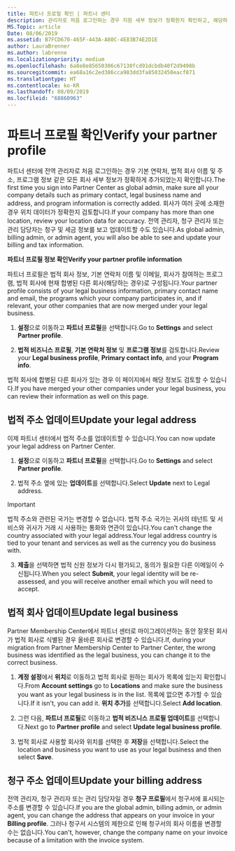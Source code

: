 ```yaml
---
title: 파트너 프로필 확인 | 파트너 센터
description: 관리자로 처음 로그인하는 경우 지원 세부 정보가 정확한지 확인하고, 해당하는 경우 면세 정보를 제출하고, 프로필의 연락처 정보를 검토합니다.
MS.Topic: article
Date: 08/06/2019
ms.assetid: B7FCD670-465F-443A-A80C-4E83B74E2D1E
author: LauraBrenner
ms.author: labrenne
ms.localizationpriority: medium
ms.openlocfilehash: 6a8e8e85650306c67130fcd91dcbdb40f2d9498b
ms.sourcegitcommit: ea68a16c2ed386cca983dd3fa85032450eacf871
ms.translationtype: HT
ms.contentlocale: ko-KR
ms.lasthandoff: 08/09/2019
ms.locfileid: "68860963"
---
```

# <a name="verify-your-partner-profile"></a><span data-ttu-id="49374-103">파트너 프로필 확인</span><span class="sxs-lookup"><span data-stu-id="49374-103">Verify your partner profile</span></span>

<span data-ttu-id="49374-104">파트너 센터에 전역 관리자로 처음 로그인하는 경우 기본 연락처, 법적 회사 이름 및 주소, 프로그램 정보 같은 모든 회사 세부 정보가 정확하게 추가되었는지 확인합니다.</span><span class="sxs-lookup"><span data-stu-id="49374-104">The first time you sign into Partner Center as  global admin, make sure all your company details such as primary contact, legal business name and address, and program information is correctly added.</span></span> <span data-ttu-id="49374-105">회사가 여러 곳에 소재한 경우 위치 데이터가 정확한지 검토합니다.</span><span class="sxs-lookup"><span data-stu-id="49374-105">If your company has more than one location, review your location data for accuracy.</span></span> <span data-ttu-id="49374-106">전역 관리자, 청구 관리자 또는 관리 담당자는 청구 및 세금 정보를 보고 업데이트할 수도 있습니다.</span><span class="sxs-lookup"><span data-stu-id="49374-106">As global admin, billing admin, or admin agent, you will also be able to see and update your billing and tax information.</span></span> 

<span data-ttu-id="49374-107">**파트너 프로필 정보 확인**</span><span class="sxs-lookup"><span data-stu-id="49374-107">**Verify your partner profile information**</span></span>

<span data-ttu-id="49374-108">파트너 프로필은 법적 회사 정보, 기본 연락처 이름 및 이메일, 회사가 참여하는 프로그램, 법적 회사에 현재 합병된 다른 회사(해당하는 경우)로 구성됩니다.</span><span class="sxs-lookup"><span data-stu-id="49374-108">Your partner profile consists of your legal business information, primary contact name and email, the programs which your company participates in, and if relevant, your other companies that are now merged under your legal business.</span></span>

1.  <span data-ttu-id="49374-109">**설정**으로 이동하고 **파트너 프로필**을 선택합니다.</span><span class="sxs-lookup"><span data-stu-id="49374-109">Go to **Settings** and select **Partner profile**.</span></span>

2.  <span data-ttu-id="49374-110">**법적 비즈니스 프로필**, **기본 연락처 정보** 및 **프로그램 정보**를 검토합니다.</span><span class="sxs-lookup"><span data-stu-id="49374-110">Review your **Legal business profile**, **Primary contact info**, and your **Program info**.</span></span>

<span data-ttu-id="49374-111">법적 회사에 합병된 다른 회사가 있는 경우 이 페이지에서 해당 정보도 검토할 수 있습니다.</span><span class="sxs-lookup"><span data-stu-id="49374-111">If you have merged your other companies under your legal business, you can review their information as well on this page.</span></span>

## <a name="update-your-legal-address"></a><span data-ttu-id="49374-112">법적 주소 업데이트</span><span class="sxs-lookup"><span data-stu-id="49374-112">Update your legal address</span></span>

<span data-ttu-id="49374-113">이제 파트너 센터에서 법적 주소를 업데이트할 수 있습니다.</span><span class="sxs-lookup"><span data-stu-id="49374-113">You can now update your legal address on Partner Center.</span></span>

1. <span data-ttu-id="49374-114">**설정**으로 이동하고 **파트너 프로필**을 선택합니다.</span><span class="sxs-lookup"><span data-stu-id="49374-114">Go to **Settings** and select **Partner profile**.</span></span> 

2. <span data-ttu-id="49374-115">법적 주소 옆에 있는 **업데이트**를 선택합니다.</span><span class="sxs-lookup"><span data-stu-id="49374-115">Select **Update** next to Legal address.</span></span> 

>[!Important]
><span data-ttu-id="49374-116">법적 주소와 관련된 국가는 변경할 수 없습니다. 법적 주소 국가는 귀사의 테넌트 및 서비스와 귀사가 거래 시 사용하는 통화와 연관이 있습니다.</span><span class="sxs-lookup"><span data-stu-id="49374-116">You can't change the country associated with your legal address.Your legal address country is tied to your tenant and services as well as the currency you do business with.</span></span> 

3. <span data-ttu-id="49374-117">**제출**을 선택하면 법적 신원 정보가 다시 평가되고, 동의가 필요한 다른 이메일이 수신됩니다.</span><span class="sxs-lookup"><span data-stu-id="49374-117">When you select **Submit**, your legal identity will be re-assessed, and you will receive another email which you will need to accept.</span></span>

## <a name="update-legal-business"></a><span data-ttu-id="49374-118">법적 회사 업데이트</span><span class="sxs-lookup"><span data-stu-id="49374-118">Update legal business</span></span>

<span data-ttu-id="49374-119">Partner Membership Center에서 파트너 센터로 마이그레이션하는 동안 잘못된 회사가 법적 회사로 식별된 경우 올바른 회사로 변경할 수 있습니다.</span><span class="sxs-lookup"><span data-stu-id="49374-119">If, during your migration from Partner Membership Center to Partner Center, the wrong business was identified as the legal business, you can change it to the correct business.</span></span>

1. <span data-ttu-id="49374-120">**계정 설정**에서 **위치**로 이동하고 법적 회사로 원하는 회사가 목록에 있는지 확인합니다.</span><span class="sxs-lookup"><span data-stu-id="49374-120">From **Account settings** go to **Locations** and make sure the business you want as your legal business is in the list.</span></span> <span data-ttu-id="49374-121">목록에 없으면 추가할 수 있습니다.</span><span class="sxs-lookup"><span data-stu-id="49374-121">If it isn't, you can add it.</span></span> <span data-ttu-id="49374-122">**위치 추가**를 선택합니다.</span><span class="sxs-lookup"><span data-stu-id="49374-122">Select **Add location**.</span></span>

2.  <span data-ttu-id="49374-123">그런 다음, **파트너 프로필**로 이동하고 **법적 비즈니스 프로필 업데이트**를 선택합니다.</span><span class="sxs-lookup"><span data-stu-id="49374-123">Next go to **Partner profile** and select **Update legal business profile**.</span></span>

3.  <span data-ttu-id="49374-124">법적 회사로 사용할 회사와 위치를 선택한 후 **저장**을 선택합니다.</span><span class="sxs-lookup"><span data-stu-id="49374-124">Select the location and business you want to use as your legal business and then select **Save**.</span></span>

## <a name="update-your-billing-address"></a><span data-ttu-id="49374-125">청구 주소 업데이트</span><span class="sxs-lookup"><span data-stu-id="49374-125">Update your billing address</span></span>

<span data-ttu-id="49374-126">전역 관리자, 청구 관리자 또는 관리 담당자일 경우 **청구 프로필**에서 청구서에 표시되는 주소를 변경할 수 있습니다.</span><span class="sxs-lookup"><span data-stu-id="49374-126">If you are the global admin, billing admin, or admin agent, you can change the address that appears on your invoice in your **Billing profile**.</span></span> <span data-ttu-id="49374-127">그러나 청구서 시스템의 제한으로 인해 청구서의 회사 이름을 변경할 수는 없습니다.</span><span class="sxs-lookup"><span data-stu-id="49374-127">You can't, however, change the company name on your invoice because of a limitation with the invoice system.</span></span>

 


